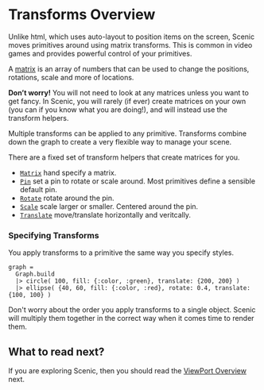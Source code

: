 # Transforms Overview

Unlike html, which uses auto-layout to position items on the screen, Scenic moves primitives around using matrix transforms. This is common in video games and provides powerful control of your primitives.

A [matrix](https://en.wikipedia.org/wiki/Matrix_(mathematics)) is an array of numbers that can be used to change the positions, rotations, scale and more of locations.

**Don’t worry!** You will not need to look at any matrices unless you want to get fancy. In Scenic, you will rarely (if ever) create matrices on your own (you can if you know what you are doing!), and will instead use the transform helpers.

Multiple transforms can be applied to any primitive. Transforms combine down the graph to create a very flexible way to manage your scene.

There are a fixed set of transform helpers that create matrices for you.

* [`Matrix`](Scenic.Primitive.Transform.Matrix.html) hand specify a matrix.
* [`Pin`](Scenic.Primitive.Transform.Pin.html) set a pin to rotate or scale around. Most primitives define a sensible default pin.
* [`Rotate`](Scenic.Primitive.Transform.Rotate.html) rotate around the pin.
* [`Scale`](Scenic.Primitive.Transform.Scale.html) scale larger or smaller. Centered around the pin.
* [`Translate`](Scenic.Primitive.Transform.Translate.html) move/translate horizontally and veritcally.

### Specifying Transforms

You apply transforms to a primitive the same way you specify styles.

    graph =
      Graph.build
      |> circle( 100, fill: {:color, :green}, translate: {200, 200} )
      |> ellipse( {40, 60, fill: {:color, :red}, rotate: 0.4, translate: {100, 100} )

Don't worry about the order you apply transforms to a single object. Scenic will multiply them together in the correct way when it comes time to render them.

## What to read next?

If you are exploring Scenic, then you should read the [ViewPort Overview](overview_viewport.html) next.
